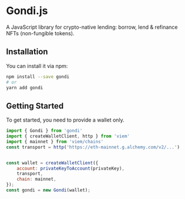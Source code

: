 # Gondi.js

A JavaScript library for crypto-native lending: borrow, lend & refinance NFTs (non-fungible tokens). 



## Installation

You can install it via npm:

```bash
npm install --save gondi
# or
yarn add gondi
```

## Getting Started
To get started, you need to provide a wallet only. 

```javascript
import { Gondi } from 'gondi'
import { createWalletClient, http } from 'viem'
import { mainnet } from 'viem/chains'
const transport = http('https://eth-mainnet.g.alchemy.com/v2/...')


const wallet = createWalletClient({
    account: privateKeyToAccount(privateKey),
    transport,
    chain: mainnet,
});
const gondi = new Gondi(wallet);
```
